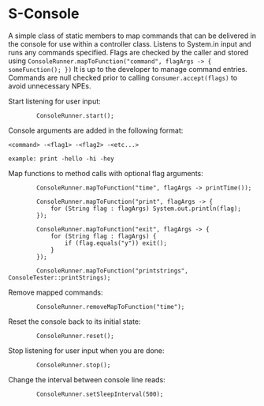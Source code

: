 # S-Console
A simple class of static members to map commands that can be delivered in the console for use within a controller class. Listens to System.in input and runs any commands specified. Flags are checked by the caller and stored using `ConsoleRunner.mapToFunction("command", flagArgs -> { someFunction(); })` It is up to the developer to manage command entries. Commands are null checked prior to calling `Consumer.accept(flags)` to avoid unnecessary NPEs.

Start listening for user input:


```
        ConsoleRunner.start();
```

Console arguments are added in the following format:

```
<command> -<flag1> -<flag2> -<etc...>

example: print -hello -hi -hey
```

Map functions to method calls with optional flag arguments:

```
        ConsoleRunner.mapToFunction("time", flagArgs -> printTime());
        
        ConsoleRunner.mapToFunction("print", flagArgs -> {
            for (String flag : flagArgs) System.out.println(flag);
        });
        
        ConsoleRunner.mapToFunction("exit", flagArgs -> {
            for (String flag : flagArgs) {
                if (flag.equals("y")) exit();
            }
        });
        
        ConsoleRunner.mapToFunction("printstrings", ConsoleTester::printStrings);
```

Remove mapped commands:

```
        ConsoleRunner.removeMapToFunction("time");
```

Reset the console back to its initial state:

```
        ConsoleRunner.reset();
```

Stop listening for user input when you are done:

```
        ConsoleRunner.stop();
```

Change the interval between console line reads:

```
        ConsoleRunner.setSleepInterval(500);
```
